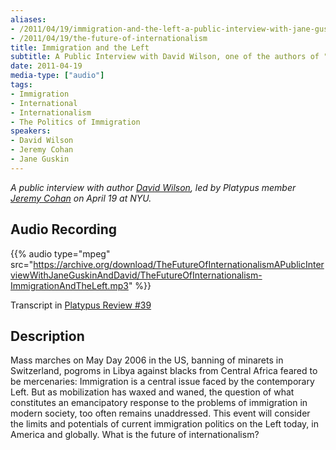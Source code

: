 ```yaml
---
aliases:
- /2011/04/19/immigration-and-the-left-a-public-interview-with-jane-guskin-and-david-wilson-authors-of-the-politics-of-immigration
- /2011/04/19/the-future-of-internationalism
title: Immigration and the Left
subtitle: A Public Interview with David Wilson, one of the authors of "The Politics of Immigration"
date: 2011-04-19
media-type: ["audio"]
tags:
- Immigration
- International
- Internationalism
- The Politics of Immigration
speakers:
- David Wilson
- Jeremy Cohan
- Jane Guskin
---
```


_A public interview with author [David Wilson](/speakers/david-wilson), led by Platypus member [Jeremy Cohan](/speakers/jeremy-cohan) on April 19 at NYU._

## Audio Recording

{{% audio type="mpeg" src="https://archive.org/download/TheFutureOfInternationalismAPublicInterviewWithJaneGuskinAndDavid/TheFutureOfInternationalism-ImmigrationAndTheLeft.mp3" %}}

Transcript in [Platypus Review #39](/2011/08/31/immigration-and-the-left-david-wilson/)

## Description

Mass marches on May Day 2006 in the US, banning of minarets in Switzerland, pogroms in Libya against blacks from Central Africa feared to be mercenaries: Immigration is a central issue faced by the contemporary Left. But as mobilization has waxed and waned, the question of what constitutes an emancipatory response to the problems of immigration in modern society, too often remains unaddressed. This event will consider the limits and potentials of current immigration politics on the Left today, in America and globally. What is the future of internationalism?
